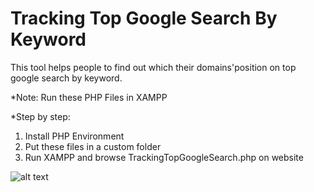 # Tracking Top Google Search By Keyword
This tool helps people to find out which their domains'position on top google search by keyword.

*Note: Run these PHP Files in XAMPP

*Step by step:  
1) Install PHP Environment
2) Put these files in a custom folder
3) Run XAMPP and browse TrackingTopGoogleSearch.php on website

![alt text](https://cdn.sstatic.net/Img/teams/teams-illo-free-sidebar-promo.svg?v=47faa659a05e)
